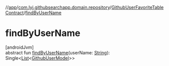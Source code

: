 //[app](../../../index.md)/[com.lyj.githubsearchapp.domain.repository](../index.md)/[GithubUserFavoriteTableContract](index.md)/[findByUserName](find-by-user-name.md)

# findByUserName

[androidJvm]\
abstract fun [findByUserName](find-by-user-name.md)(userName: [String](https://kotlinlang.org/api/latest/jvm/stdlib/kotlin/-string/index.html)): Single&lt;[List](https://kotlinlang.org/api/latest/jvm/stdlib/kotlin.collections/-list/index.html)&lt;[GithubUserModel](../../com.lyj.githubsearchapp.domain.model/-github-user-model/index.md)&gt;&gt;

